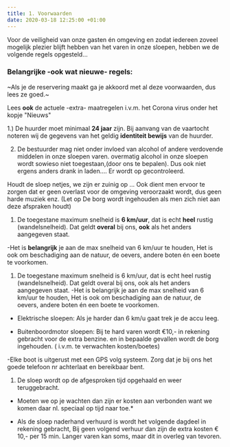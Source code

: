 ```yaml
---
title: 1. Voorwaarden
date: 2020-03-18 12:25:00 +01:00
---
```


Voor de veiligheid van onze gasten én omgeving en zodat iedereen zoveel mogelijk plezier blijft hebben van het varen in onze sloepen, hebben we de volgende regels opgesteld...

### Belangrijke -ook wat nieuwe- regels:

\~Als je de reservering maakt ga je akkoord met al deze voorwaarden, dus lees ze goed.\~

Lees **ook** de actuele -extra- maatregelen i.v.m. het Corona virus onder het kopje "Nieuws"

1.) De huurder moet minimaal **24 jaar** zijn.
Bij aanvang van de vaartocht noteren wij de gegevens van het geldig **identiteit bewijs** van de huurder.

2. De bestuurder mag niet onder invloed van alcohol of andere verdovende middelen in onze sloepen varen. overmatig alcohol in onze sloepen wordt sowieso niet toegestaan,(door ons te bepalen). Dus ook niet ergens anders drank in laden.... Er wordt op gecontroleerd.

Houdt de sloep netjes, we zijn er zuinig op … Ook dient men ervoor te zorgen dat er geen overlast voor de omgeving veroorzaakt wordt, dus geen harde muziek enz.
\(Let op De borg wordt ingehouden als men zich niet aan deze afspraken houdt)

1. De toegestane maximum snelheid is **6 km/uur**, dat is echt **heel** rustig (wandelsnelheid).
   Dat geldt **overal** bij ons,  **ook** als het anders aangegeven staat.

-Het is **belangrijk** je aan de max snelheid van 6 km/uur te houden, Het is ook om beschadiging aan de natuur, de oevers, andere boten én een boete te voorkomen.

1. De toegestane maximum snelheid is 6 km/uur, dat is echt heel rustig (wandelsnelheid). Dat geldt overal bij ons, ook als het anders aangegeven staat.
   -Het is belangrijk je aan de max snelheid van 6 km/uur te houden, Het is ook om beschadiging aan de natuur, de oevers, andere boten én een boete te voorkomen.

* Elektrische sloepen:  Als je harder dan 6 km/u gaat trek je de accu leeg.

* Buitenboordmotor sloepen:  Bij te hard varen wordt  €10,- in rekening gebracht voor de extra  benzine.
  en in bepaalde gevallen wordt de borg ingehouden. ( i.v.m. te verwachten kosten/boetes)

-Elke boot is uitgerust met een GPS volg systeem. Zorg dat je bij ons het goede telefoon nr achterlaat en bereikbaar bent.

1. De sloep wordt op de afgesproken tijd opgehaald en weer teruggebracht.

* Moeten we op je wachten dan zijn er kosten aan verbonden want we komen daar nl. speciaal op tijd naar toe.\*

* Als de sloep naderhand verhuurd is wordt het volgende dagdeel in rekening gebracht,
  Bij geen volgend verhuur dan zijn de extra kosten € 10,- per 15 min.
  Langer varen kan soms, maar dit in overleg van tevoren.